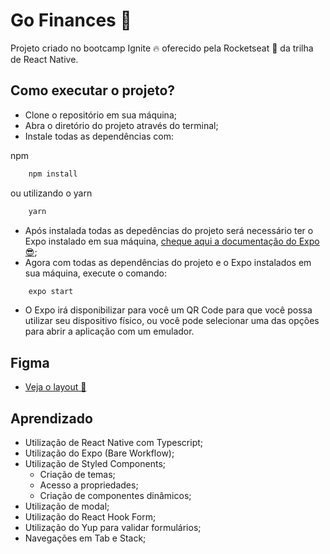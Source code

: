 # Go Finances 💸

Projeto criado no bootcamp Ignite 🔥 oferecido pela Rocketseat 🚀 da trilha de React Native.

## Como executar o projeto?
- Clone o repositório em sua máquina;
- Abra o diretório do projeto através do terminal;
- Instale todas as dependências com:

npm
```bash
    npm install
```
ou utilizando o yarn
```bash
    yarn
```
- Após instalada todas as depedências do projeto será necessário ter o Expo instalado em sua máquina, [cheque aqui a documentação do Expo 😎](https://docs.expo.io/);
- Agora com todas as dependências do projeto e o Expo instalados em sua máquina, execute o comando:
```bash
    expo start
```
- O Expo irá disponibilizar para você um QR Code para que você possa utilizar seu dispositivo físico, ou você pode selecionar uma das opções para abrir a aplicação com um emulador.

## Figma
- [Veja o layout 📲](https://www.figma.com/file/LQOg1JMpJPhMC1PrbtkflT/GoFinances-Ignite-Copy?node-id=15%3A68)

## Aprendizado
- Utilização de React Native com Typescript;
- Utilização do Expo (Bare Workflow);
- Utilização de Styled Components;
    - Criação de temas;
    - Acesso a propriedades;
    - Criação de componentes dinâmicos;
- Utilização de modal;
- Utilização do React Hook Form;
- Utilização do Yup para validar formulários;
- Navegações em Tab e Stack;
